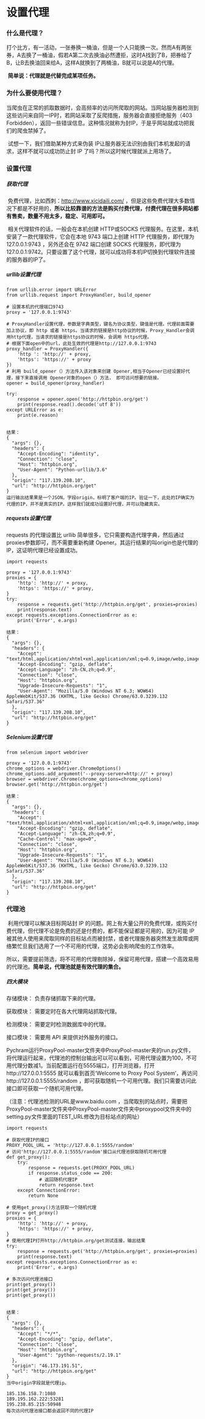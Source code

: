 # 设置代理

### 什么是代理？

​	打个比方，有一活动，一张券换一桶油，但是一个人只能换一次。然而A有两张券，A去换了一桶油，假若A第二次去换油必然遭拒，这时A找到了B，把券给了B，让B去换油回来给A，这样A就换到了两桶油，B就可以说是A的代理。

​	**简单说：代理就是代替完成某项任务。**

### 为什么要使用代理？

​	当爬虫在正常的抓取数据时，会高频率的访问所爬取的网站。当网站服务器检测到这些访问来自同一IP时，若网站采取了反爬措施，服务器会直接拒绝服务（403 Forbidden），返回一些错误信息。这种情况就称为封IP，于是乎网站就成功把我们的爬虫禁掉了。

​	试想一下，我们借助某种方式来伪装 IP让服务器无法识别由我们本机发起的请求，这样不就可以成功防止封 IP 了吗？所以这时候代理就派上用场了。

### 设置代理

##### 获取代理

​	免费代理，比如西刺：http://www.xicidaili.com/ ，但是这些免费代理大多数情况下都是不好用的，**所以比较靠谱的方法是购买付费代理，付费代理在很多网站都有售卖，数量不用太多，稳定、可用即可。**

​	相关代理软件的话，一般会在本机创建 HTTP或SOCKS 代理服务。在这里，本机安装了一款代理软件，它会在本地 9743 端口上创建 HTTP 代理服务，即代理为127.0.0.1:9743 ，另外还会在 9742 端口创建 SOCKS 代理服务，即代理为 127.0.0.1:9742。只要设置了这个代理，就可以成功将本机IP切换到代理软件连接的服务器的IP了。

##### urllib设置代理

```
from urllib.error import URLError
from urllib.request import ProxyHandler, build_opener

# 设置本机的代理端口9743
proxy = '127.0.0.1:9743'

# ProxyHandler设置代理，参数是字典类型，键名为协议类型，键值是代理。代理前面需要加上协议，即 http 或者 https。当请求的链接是http协议的时候，Proxy_Handler会调用http代理，当请求的链接是https协议的时候，会调用 https代理。
# 根据下面open中的url，此处生效的代理是http://127.0.0.1:9743
proxy_handler = ProxyHandler({
    'http ': 'http://' + proxy,
    'https': 'https://' + proxy
})
# 利用 build_opener（）方法传入该对象来创建 Opener,相当于Opener已经设置好代理，接下来直接调用 Opener对象的open（）方法， 即可访问想要的链接。
opener = build_opener(proxy_handler)

try:
    response = opener.open('http://httpbin.org/get')
    print(response.read().decode('utf 8'))
except URLError as e:
    print(e.reason)
    
    
结果：
{
  "args": {}, 
  "headers": {
    "Accept-Encoding": "identity", 
    "Connection": "close", 
    "Host": "httpbin.org", 
    "User-Agent": "Python-urllib/3.6"
  }, 
  "origin": "117.139.208.10", 
  "url": "http://httpbin.org/get"
}
运行输出结果果是一个JSON，字段origin，标明了客户端的IP。验证一下，此处的IP确实为代理的IP，并不是真实的IP。这样我们就成功设置好代理，并可以隐藏真实。
```

##### requests设置代理

requests 的代理设置比 urllib 简单很多，它只需要构造代理字典，然后通过 proxies参数即可，而不需要重新构建 Opener。其运行结果的叫origin也是代理的 IP，这证明代理已经设置成功。

```
import requests

proxy = '127.0.0.1:9743'
proxies = {
    'http': 'http://' + proxy,
    'https': 'https://' + proxy,
}
try:
    response = requests.get('http://httpbin.org/get', proxies=proxies)
    print(response.text)
except requests.exceptions.ConnectionError as e:
    print('Error', e.args)

结果：
{
  "args": {}, 
  "headers": {
    "Accept": "text/html,application/xhtml+xml,application/xml;q=0.9,image/webp,image/apng,*/*;q=0.8", 
    "Accept-Encoding": "gzip, deflate", 
    "Accept-Language": "zh-CN,zh;q=0.9", 
    "Connection": "close", 
    "Host": "httpbin.org", 
    "Upgrade-Insecure-Requests": "1", 
    "User-Agent": "Mozilla/5.0 (Windows NT 6.3; WOW64) AppleWebKit/537.36 (KHTML, like Gecko) Chrome/63.0.3239.132 Safari/537.36"
  }, 
  "origin": "117.139.208.10", 
  "url": "http://httpbin.org/get"
}
```

##### Selenium设置代理

```
from selenium import webdriver

proxy = '127.0.0.1:9743'
chrome_options = webdriver.ChromeOptions()
chrome_options.add_argument('--proxy-server=http://' + proxy)
browser = webdriver.Chrome(chrome_options=chrome_options)
browser.get('http://httpbin.org/get')

结果：
{
  "args": {}, 
  "headers": {
    "Accept": "text/html,application/xhtml+xml,application/xml;q=0.9,image/webp,image/apng,*/*;q=0.8", 
    "Accept-Encoding": "gzip, deflate", 
    "Accept-Language": "zh-CN,zh;q=0.9", 
    "Cache-Control": "max-age=0", 
    "Connection": "close", 
    "Host": "httpbin.org", 
    "Upgrade-Insecure-Requests": "1", 
    "User-Agent": "Mozilla/5.0 (Windows NT 6.3; WOW64) AppleWebKit/537.36 (KHTML, like Gecko) Chrome/63.0.3239.132 Safari/537.36"
  }, 
  "origin": "117.139.208.10", 
  "url": "http://httpbin.org/get"
}
```

### 代理池

​	利用代理可以解决目标网站封 IP 的问题。网上有大量公开的免费代理，或购买付费代理，但代理不论是免费的还是付费的，都不能保证都是可用的，因为可能 IP 被其他人使用来爬取同样的目标站点而被封禁，或者代理服务器突然发生故障或网络繁忙旦我们选用了一个不可用的代理，这势必会影响爬虫的工作效率。

​	所以，需要提前筛选，将不可用的代理剔除掉，保留可用代理，搭建一个高效易用的代理池。**简单说，代理池就是有效代理的集合。**

##### 四大模块

存储模块： 负责存储抓取下来的代理。

获取模块： 需要定时在各大代理网站抓取代理。

检测模块： 需要定时检测数据库中的代理。

接口模块： 需要用 API 来提供对外服务的接口。

Pychram运行ProxyPool-master文件夹中ProxyPool-master夹的run.py文件，将代理运行起来，代理池的控制台输出可以可以看到，可用代理设置为100，不可用代理分数减1。当前配置运行在5555端口，打开浏览器，打开http://127.0.0.1:5555 就可以看到首页‘Welcome to Proxy Pool System’，再访问http://127.0.0.1:5555/random ，即可获取随机一个可用代理。我们只需要访问此接口即可获取一个随机可用代理。

（注意：代理池检测的URL是www.baidu.com ，当爬取别的站点时，需要把ProxyPool-master文件夹中ProxyPool-master文件夹中proxypool文件夹中的setting.py文件里面的TEST_URL修改为目标站点的网址）

```
import requests

# 获取代理IP的接口
PROXY_POOL_URL = 'http://127.0.0.1:5555/random'
# 访问'http://127.0.0.1:5555/random'接口从代理池获取随机可用代理
def get_proxy():
    try:
        response = requests.get(PROXY_POOL_URL)
        if response.status_code == 200:
        	# 返回随机代理IP
            return response.text
    except ConnectionError:
        return None

# 使用get_proxy()方法获取一个随机代理
proxy = get_proxy()
proxies = {
    'http': 'http://' + proxy,
    'https': 'https://' + proxy,
}
# 使用代理IP打开http://httpbin.org/get测试连接，输出结果
try:
    response = requests.get('http://httpbin.org/get', proxies=proxies)
    print(response.text)
except requests.exceptions.ConnectionError as e:
    print('Error', e.args)

# 多次访问代理池接口
print(get_proxy())
print(get_proxy())
print(get_proxy())


结果：
{
  "args": {}, 
  "headers": {
    "Accept": "*/*", 
    "Accept-Encoding": "gzip, deflate", 
    "Connection": "close", 
    "Host": "httpbin.org", 
    "User-Agent": "python-requests/2.19.1"
  }, 
  "origin": "46.173.191.51", 
  "url": "http://httpbin.org/get"
}
当中origin字段就是代理ip。

185.136.158.7:1080
189.195.162.222:53281
195.238.85.215:50948
每次访问代理池接口都会返回不同的代理IP
```

